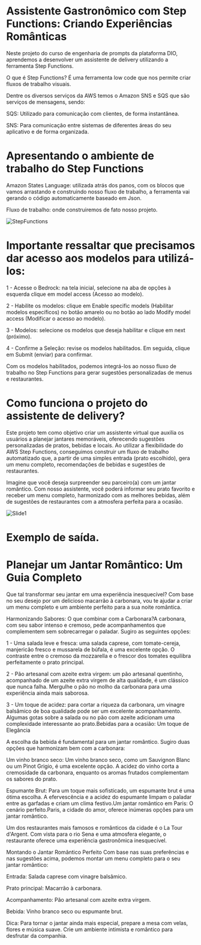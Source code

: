 # Assistente Gastronômico com Step Functions: Criando Experiências Românticas
Neste projeto do curso de engenharia de prompts da plataforma DIO, aprendemos a desenvolver um assistente de delivery utilizando a ferramenta Step Functions.

O que é Step Functions? É uma ferramenta low code que nos permite criar fluxos de trabalho visuais.

Dentre os diversos serviços da AWS temos o Amazon SNS e SQS que são serviços de mensagens, sendo:

SQS: Utilizado para comunicação com clientes, de forma instantânea.

SNS: Para comunicação entre sistemas de diferentes áreas do seu aplicativo e de forma organizada.

# Apresentando o ambiente de trabalho do Step Functions
Amazon States Language: utilizada atrás dos panos, com os blocos que vamos arrastando e construindo nosso fluxo de trabalho, a ferramenta vai gerando o código automaticamente baseado em Json.

Fluxo de trabalho: onde construiremos de fato nosso projeto.

![StepFunctions](https://github.com/user-attachments/assets/70765140-a55d-467e-a7b7-d86a7822164c)

# Importante ressaltar que precisamos dar acesso aos modelos para utilizá-los:
1 - Acesse o Bedrock: na tela inicial, selecione na aba de opções à esquerda clique em model access (Acesso ao modelo).

2 - Habilite os modelos: clique em Enable specific models (Habilitar modelos específicos) no botão amarelo ou no botão ao lado Modify model access (Modificar o acesso ao modelo).

3 - Modelos: selecione os modelos que deseja habilitar e clique em next (próximo).

4 - Confirme a Seleção: revise os modelos habilitados. Em seguida, clique em Submit (enviar) para confirmar.

Com os modelos habilitados, podemos integrá-los ao nosso fluxo de trabalho no Step Functions para gerar sugestões personalizadas de menus e restaurantes.

# Como funciona o projeto do assistente de delivery?
Este projeto tem como objetivo criar um assistente virtual que auxilia os usuários a planejar jantares memoráveis, oferecendo sugestões personalizadas de pratos, bebidas e locais. Ao utilizar a flexibilidade do AWS Step Functions, conseguimos construir um fluxo de trabalho automatizado que, a partir de uma simples entrada (prato escolhido), gera um menu completo, recomendações de bebidas e sugestões de restaurantes.

Imagine que você deseja surpreender seu parceiro(a) com um jantar romântico. Com nosso assistente, você poderá informar seu prato favorito e receber um menu completo, harmonizado com as melhores bebidas, além de sugestões de restaurantes com a atmosfera perfeita para a ocasião.

![Slide1](https://github.com/user-attachments/assets/228e6c14-7cb0-400e-aeba-986e5b221326)

# Exemplo de saída.

# Planejar um Jantar Romântico: Um Guia Completo

Que tal transformar seu jantar em uma experiência inesquecível? Com base no seu desejo por um delicioso macarrão à carbonara, vou te ajudar a criar um menu completo e um ambiente perfeito para a sua noite romântica.

Harmonizando Sabores: O que combinar com a Carbonara?A carbonara, com seu sabor intenso e cremoso, pede acompanhamentos que complementem sem sobrecarregar o paladar. Sugiro as seguintes opções:

1 - Uma salada leve e fresca: uma salada caprese, com tomate-cereja, manjericão fresco e mussarela de búfala, é uma excelente opção. O contraste entre o cremoso da mozzarella e o frescor dos tomates equilibra perfeitamente o prato principal.

2 - Pão artesanal com azeite extra virgem: um pão artesanal quentinho, acompanhado de um azeite extra virgem de alta qualidade, é um clássico que nunca falha. Mergulhe o pão no molho da carbonara para uma experiência ainda mais saborosa.

3 - Um toque de acidez: para cortar a riqueza da carbonara, um vinagre balsâmico de boa qualidade pode ser um excelente acompanhamento. Algumas gotas sobre a salada ou no pão com azeite adicionam uma complexidade interessante ao prato.Bebidas para a ocasião: Um toque de Elegância

A escolha da bebida é fundamental para um jantar romântico. Sugiro duas opções que harmonizam bem com a carbonara:

Um vinho branco seco: Um vinho branco seco, como um Sauvignon Blanc ou um Pinot Grigio, é uma excelente opção. A acidez do vinho corta a cremosidade da carbonara, enquanto os aromas frutados complementam os sabores do prato.

Espumante Brut: Para um toque mais sofisticado, um espumante brut é uma ótima escolha. A efervescência e a acidez do espumante limpam o paladar entre as garfadas e criam um clima festivo.Um jantar romântico em Paris: O cenário perfeito.Paris, a cidade do amor, oferece inúmeras opções para um jantar romântico. 

Um dos restaurantes mais famosos e românticos da cidade é o La Tour d'Argent. Com vista para o rio Sena e uma atmosfera elegante, o restaurante oferece uma experiência gastronômica inesquecível.

Montando o Jantar Romântico Perfeito Com base nas suas preferências e nas sugestões acima, podemos montar um menu completo para o seu jantar romântico:

Entrada: Salada caprese com vinagre balsâmico.

Prato principal: Macarrão à carbonara.

Acompanhamento: Pão artesanal com azeite extra virgem.

Bebida: Vinho branco seco ou espumante brut.

Dica: Para tornar o jantar ainda mais especial, prepare a mesa com velas, flores e música suave. Crie um ambiente intimista e romântico para desfrutar da companhia.

